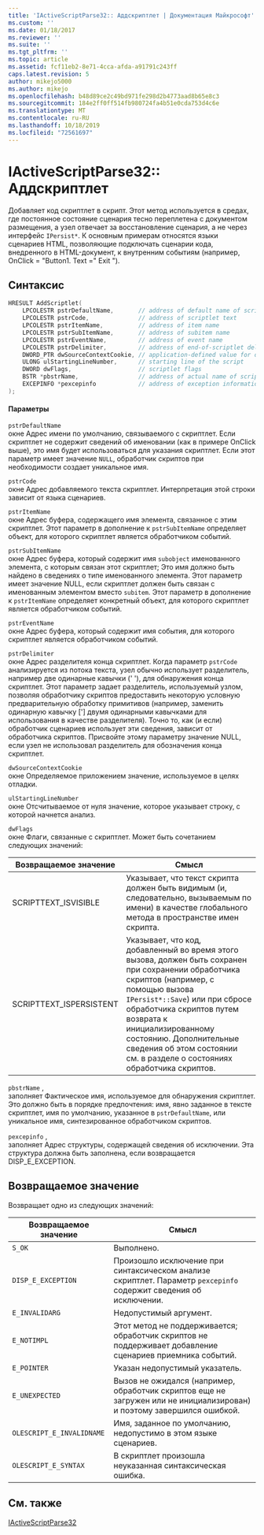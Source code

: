```yaml
---
title: 'IActiveScriptParse32:: Аддскриптлет | Документация Майкрософт'
ms.custom: ''
ms.date: 01/18/2017
ms.reviewer: ''
ms.suite: ''
ms.tgt_pltfrm: ''
ms.topic: article
ms.assetid: fcf11eb2-8e71-4cca-afda-a91791c243ff
caps.latest.revision: 5
author: mikejo5000
ms.author: mikejo
ms.openlocfilehash: b48d89ce2c49bd971fe298d2b4773aad8b65e8c3
ms.sourcegitcommit: 184e2ff0ff514fb980724fa4b51e0cda753d4c6e
ms.translationtype: MT
ms.contentlocale: ru-RU
ms.lasthandoff: 10/18/2019
ms.locfileid: "72561697"
---
```

# <a name="iactivescriptparse32addscriptlet"></a>IActiveScriptParse32:: Аддскриптлет
Добавляет код скриптлет в скрипт. Этот метод используется в средах, где постоянное состояние сценария тесно переплетена с документом размещения, а узел отвечает за восстановление сценария, а не через интерфейс `IPersist*`. К основным примерам относятся языки сценариев HTML, позволяющие подключать сценарии кода, внедренного в HTML-документ, к внутренним событиям (например, OnClick = "Button1. Text =" Exit ").  
  
## <a name="syntax"></a>Синтаксис  
  
```cpp
HRESULT AddScriptlet(  
    LPCOLESTR pstrDefaultName,       // address of default name of scriptlet  
    LPCOLESTR pstrCode,              // address of scriptlet text  
    LPCOLESTR pstrItemName,          // address of item name  
    LPCOLESTR pstrSubItemName,       // address of subitem name  
    LPCOLESTR pstrEventName,         // address of event name  
    LPCOLESTR pstrDelimiter,         // address of end-of-scriptlet delimiter  
    DWORD_PTR dwSourceContextCookie, // application-defined value for debugging  
    ULONG ulStartingLineNumber,      // starting line of the script  
    DWORD dwFlags,                   // scriptlet flags  
    BSTR *pbstrName,                 // address of actual name of scriptlet  
    EXCEPINFO *pexcepinfo            // address of exception information  
);  
```  
  
#### <a name="parameters"></a>Параметры  
 `pstrDefaultName`  
 окне Адрес имени по умолчанию, связываемого с скриптлет. Если скриптлет не содержит сведений об именовании (как в примере OnClick выше), это имя будет использоваться для указания скриптлет. Если этот параметр имеет значение `NULL`, обработчик скриптов при необходимости создает уникальное имя.  
  
 `pstrCode`  
 окне Адрес добавляемого текста скриптлет. Интерпретация этой строки зависит от языка сценариев.  
  
 `pstrItemName`  
 окне Адрес буфера, содержащего имя элемента, связанное с этим скриптлет. Этот параметр в дополнение к `pstrSubItemName` определяет объект, для которого скриптлет является обработчиком событий.  
  
 `pstrSubItemName`  
 окне Адрес буфера, который содержит имя `subobject` именованного элемента, с которым связан этот скриптлет; Это имя должно быть найдено в сведениях о типе именованного элемента. Этот параметр имеет значение NULL, если скриптлет должен быть связан с именованным элементом вместо `subitem`. Этот параметр в дополнение к `pstrItemName` определяет конкретный объект, для которого скриптлет является обработчиком событий.  
  
 `pstrEventName`  
 окне Адрес буфера, который содержит имя события, для которого скриптлет является обработчиком событий.  
  
 `pstrDelimiter`  
 окне Адрес разделителя конца скриптлет. Когда параметр `pstrCode` анализируется из потока текста, узел обычно использует разделитель, например две одинарные кавычки (' '), для обнаружения конца скриптлет. Этот параметр задает разделитель, используемый узлом, позволяя обработчику скриптов предоставить некоторую условную предварительную обработку примитивов (например, заменить одинарную кавычку ['] двумя одинарными кавычками для использования в качестве разделителя). Точно то, как (и если) обработчик сценариев использует эти сведения, зависит от обработчика скриптов. Присвойте этому параметру значение NULL, если узел не использовал разделитель для обозначения конца скриптлет.  
  
 `dwSourceContextCookie`  
 окне Определяемое приложением значение, используемое в целях отладки.  
  
 `ulStartingLineNumber`  
 окне Отсчитываемое от нуля значение, которое указывает строку, с которой начнется анализ.  
  
 `dwFlags`  
 окне Флаги, связанные с скриптлет. Может быть сочетанием следующих значений:  
  
|Возвращаемое значение|Смысл|  
|------------------|-------------|  
|SCRIPTTEXT_ISVISIBLE|Указывает, что текст скрипта должен быть видимым (и, следовательно, вызываемым по имени) в качестве глобального метода в пространстве имен скрипта.|  
|SCRIPTTEXT_ISPERSISTENT|Указывает, что код, добавленный во время этого вызова, должен быть сохранен при сохранении обработчика скриптов (например, с помощью вызова `IPersist*::Save`) или при сбросе обработчика скриптов путем возврата к инициализированному состоянию. Дополнительные сведения об этом состоянии см. в разделе о состояниях обработчика скриптов.|  
  
 `pbstrName` ,  
 заполняет Фактическое имя, используемое для обнаружения скриптлет. Это должно быть в порядке предпочтения: имя, явно заданное в тексте скриптлет, имя по умолчанию, указанное в `pstrDefaultName`, или уникальное имя, синтезированное обработчиком скриптов.  
  
 `pexcepinfo` ,  
 заполняет Адрес структуры, содержащей сведения об исключении. Эта структура должна быть заполнена, если возвращается DISP_E_EXCEPTION.  
  
## <a name="return-value"></a>Возвращаемое значение  
 Возвращает одно из следующих значений:  
  
|Возвращаемое значение|Смысл|  
|------------------|-------------|  
|`S_OK`|Выполнено.|  
|`DISP_E_EXCEPTION`|Произошло исключение при синтаксическом анализе скриптлет. Параметр `pexcepinfo` содержит сведения об исключении.|  
|`E_INVALIDARG`|Недопустимый аргумент.|  
|`E_NOTIMPL`|Этот метод не поддерживается; обработчик скриптов не поддерживает добавление сценариев приемника событий.|  
|`E_POINTER`|Указан недопустимый указатель.|  
|`E_UNEXPECTED`|Вызов не ожидался (например, обработчик скриптов еще не загружен или не инициализирован) и поэтому завершился ошибкой.|  
|`OLESCRIPT_E_INVALIDNAME`|Имя, заданное по умолчанию, недопустимо в этом языке сценариев.|  
|`OLESCRIPT_E_SYNTAX`|В скриптлет произошла неуказанная синтаксическая ошибка.|  
  
## <a name="see-also"></a>См. также  
 [IActiveScriptParse32](../../winscript/reference/iactivescriptparse32.md)
